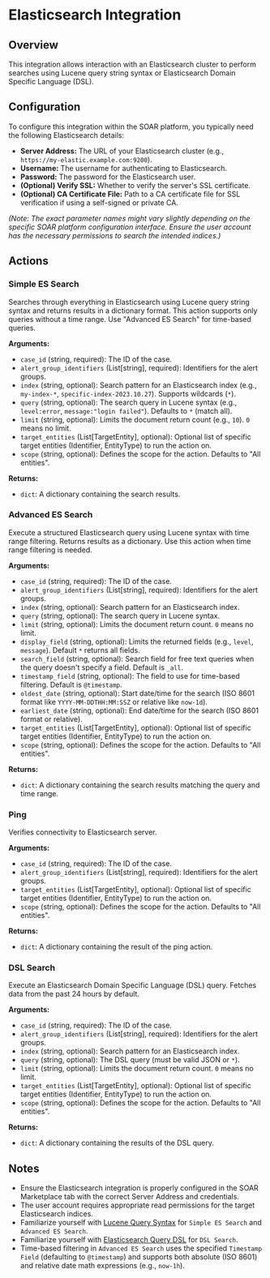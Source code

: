 # Elasticsearch Integration

## Overview

This integration allows interaction with an Elasticsearch cluster to perform searches using Lucene query string syntax or Elasticsearch Domain Specific Language (DSL).

## Configuration

To configure this integration within the SOAR platform, you typically need the following Elasticsearch details:

*   **Server Address:** The URL of your Elasticsearch cluster (e.g., `https://my-elastic.example.com:9200`).
*   **Username:** The username for authenticating to Elasticsearch.
*   **Password:** The password for the Elasticsearch user.
*   **(Optional) Verify SSL:** Whether to verify the server's SSL certificate.
*   **(Optional) CA Certificate File:** Path to a CA certificate file for SSL verification if using a self-signed or private CA.

*(Note: The exact parameter names might vary slightly depending on the specific SOAR platform configuration interface. Ensure the user account has the necessary permissions to search the intended indices.)*

## Actions

### Simple ES Search

Searches through everything in Elasticsearch using Lucene query string syntax and returns results in a dictionary format. This action supports only queries without a time range. Use "Advanced ES Search" for time-based queries.

**Arguments:**

*   `case_id` (string, required): The ID of the case.
*   `alert_group_identifiers` (List[string], required): Identifiers for the alert groups.
*   `index` (string, optional): Search pattern for an Elasticsearch index (e.g., `my-index-*`, `specific-index-2023.10.27`). Supports wildcards (`*`).
*   `query` (string, optional): The search query in Lucene syntax (e.g., `level:error`, `message:"login failed"`). Defaults to `*` (match all).
*   `limit` (string, optional): Limits the document return count (e.g., `10`). `0` means no limit.
*   `target_entities` (List[TargetEntity], optional): Optional list of specific target entities (Identifier, EntityType) to run the action on.
*   `scope` (string, optional): Defines the scope for the action. Defaults to "All entities".

**Returns:**

*   `dict`: A dictionary containing the search results.

### Advanced ES Search

Execute a structured Elasticsearch query using Lucene syntax with time range filtering. Returns results as a dictionary. Use this action when time range filtering is needed.

**Arguments:**

*   `case_id` (string, required): The ID of the case.
*   `alert_group_identifiers` (List[string], required): Identifiers for the alert groups.
*   `index` (string, optional): Search pattern for an Elasticsearch index.
*   `query` (string, optional): The search query in Lucene syntax.
*   `limit` (string, optional): Limits the document return count. `0` means no limit.
*   `display_field` (string, optional): Limits the returned fields (e.g., `level`, `message`). Default `*` returns all fields.
*   `search_field` (string, optional): Search field for free text queries when the query doesn't specify a field. Default is `_all`.
*   `timestamp_field` (string, optional): The field to use for time-based filtering. Default is `@timestamp`.
*   `oldest_date` (string, optional): Start date/time for the search (ISO 8601 format like `YYYY-MM-DDTHH:MM:SSZ` or relative like `now-1d`).
*   `earliest_date` (string, optional): End date/time for the search (ISO 8601 format or relative).
*   `target_entities` (List[TargetEntity], optional): Optional list of specific target entities (Identifier, EntityType) to run the action on.
*   `scope` (string, optional): Defines the scope for the action. Defaults to "All entities".

**Returns:**

*   `dict`: A dictionary containing the search results matching the query and time range.

### Ping

Verifies connectivity to Elasticsearch server.

**Arguments:**

*   `case_id` (string, required): The ID of the case.
*   `alert_group_identifiers` (List[string], required): Identifiers for the alert groups.
*   `target_entities` (List[TargetEntity], optional): Optional list of specific target entities (Identifier, EntityType) to run the action on.
*   `scope` (string, optional): Defines the scope for the action. Defaults to "All entities".

**Returns:**

*   `dict`: A dictionary containing the result of the ping action.

### DSL Search

Execute an Elasticsearch Domain Specific Language (DSL) query. Fetches data from the past 24 hours by default.

**Arguments:**

*   `case_id` (string, required): The ID of the case.
*   `alert_group_identifiers` (List[string], required): Identifiers for the alert groups.
*   `index` (string, optional): Search pattern for an Elasticsearch index.
*   `query` (string, optional): The DSL query (must be valid JSON or `*`).
*   `limit` (string, optional): Limits the document return count. `0` means no limit.
*   `target_entities` (List[TargetEntity], optional): Optional list of specific target entities (Identifier, EntityType) to run the action on.
*   `scope` (string, optional): Defines the scope for the action. Defaults to "All entities".

**Returns:**

*   `dict`: A dictionary containing the results of the DSL query.

## Notes

*   Ensure the Elasticsearch integration is properly configured in the SOAR Marketplace tab with the correct Server Address and credentials.
*   The user account requires appropriate read permissions for the target Elasticsearch indices.
*   Familiarize yourself with [Lucene Query Syntax](https://www.elastic.co/guide/en/kibana/current/lucene-query.html) for `Simple ES Search` and `Advanced ES Search`.
*   Familiarize yourself with [Elasticsearch Query DSL](https://www.elastic.co/guide/en/elasticsearch/reference/current/query-dsl.html) for `DSL Search`.
*   Time-based filtering in `Advanced ES Search` uses the specified `Timestamp Field` (defaulting to `@timestamp`) and supports both absolute (ISO 8601) and relative date math expressions (e.g., `now-1h`).
